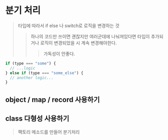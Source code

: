 # 분기 처리

> 타입에 따라서 if else 나 switch로 로직을 변경하는 것
>
> > 하나의 코드만 쓰이면 괜찮지만 여러군데에 나눠져있다면 타입이 추가되거나 로직이 변경되었을 시 계속 변경해야한다.
> >
> > > 가독성이 안좋다.

```js
if (type === "some") {
  // ...logic
} else if (type === "some_else") {
  // another logic...
}
```

## object / map / record 사용하기

## class 다형성 사용하기

> 팩토리 메소드를 만들어 분기처리
